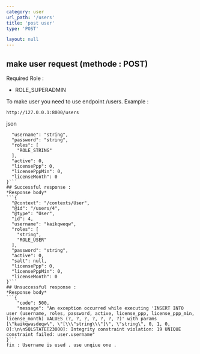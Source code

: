 ```yaml
---
category: user
url_path: '/users'
title: 'post user'
type: 'POST'

layout: null
---
```

## make user request (methode : POST)
Required Role :
* ROLE_SUPERADMIN

To make user you need to use endpoint /users.
Example :
```
http://127.0.0.1:8000/users
```
json 
```{
  "username": "string",
  "password": "string",
  "roles": [
    "ROLE_STRING"
  ],
  "active": 0,
  "licensePpp": 0,
  "licensePppMin": 0,
  "licenseMonth": 0
}```
## Successful response :
*Response body*
```{
  "@context": "/contexts/User",
  "@id": "/users/4",
  "@type": "User",
  "id": 4,
  "username": "kaikqweqw",
  "roles": [
    "string",
    "ROLE_USER"
  ],
  "password": "string",
  "active": 0,
  "salt": null,
  "licensePpp": 0,
  "licensePppMin": 0,
  "licenseMonth": 0
}```
## Unsuccessful response :
*Response body*
```{
    "code": 500,
    "message": "An exception occurred while executing 'INSERT INTO user (username, roles, password, active, license_ppp, license_ppp_min, license_month) VALUES (?, ?, ?, ?, ?, ?, ?)' with params [\"kaikqwasdeqw\", \"[\\\"string\\\"]\", \"string\", 0, 1, 0, 0]:\n\nSQLSTATE[23000]: Integrity constraint violation: 19 UNIQUE constraint failed: user.username"
}```
fix : Username is used . use unqiue one .